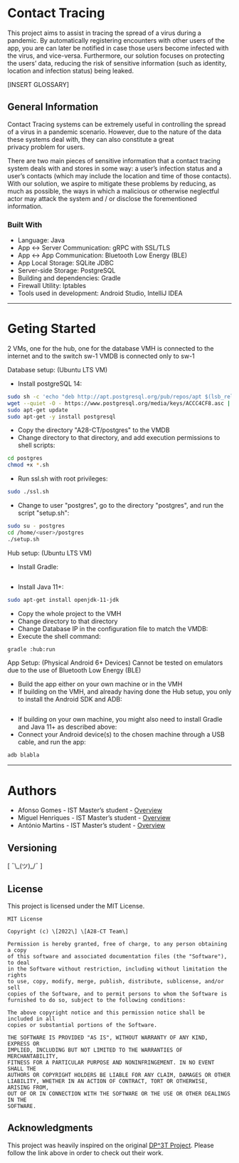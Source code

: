 # Contact Tracing 

This project aims to assist in tracing the spread of a virus during a pandemic. By automatically registering encounters with other users of the app, you are can later be notified in case those users become infected with the virus, and vice-versa. Furthermore, our solution focuses on protecting the users’ data, reducing the risk of sensitive information (such as identity, location and infection status) being leaked. 

\[INSERT GLOSSARY\]

## General Information

Contact Tracing systems can be extremely useful in controlling the spread of a virus in a pandemic scenario. However, due to the nature of the data these systems deal with, they can also constitute a great  
privacy problem for users. 

There are two main pieces of sensitive information that a contact tracing system deals with and stores in some way: a user’s infection status and a user’s contacts (which may include the location and time of those contacts). With our solution, we aspire to mitigate these problems by reducing, as much as possible, the ways in which a malicious or otherwise neglectful actor may attack the system and / or disclose the forementioned information.  

### Built With

* Language: Java
* App ↔ Server Communication: gRPC with SSL/TLS  
* App ↔ App Communication: Bluetooth Low Energy (BLE)
* App Local Storage: SQLite JDBC
* Server-side Storage: PostgreSQL  
* Building and dependencies: Gradle
* Firewall Utility: Iptables
* Tools used in development: Android Studio, IntelliJ IDEA  

---

# Geting Started

2 VMs, one for the hub, one for the database
VMH is connected to the internet and to the switch sw-1
VMDB is connected only to sw-1

Database setup: (Ubuntu LTS VM)
* Install postgreSQL 14:
```sh
sudo sh -c 'echo "deb http://apt.postgresql.org/pub/repos/apt $(lsb_release -cs)-pgdg main" > /etc/apt/sources.list.d/pgdg.list'
wget --quiet -O - https://www.postgresql.org/media/keys/ACCC4CF8.asc | sudo apt-key add -
sudo apt-get update
sudo apt-get -y install postgresql
```
* Copy the directory "A28-CT/postgres" to the VMDB
* Change directory to that directory, and add execution permissions to shell scripts:
```sh
cd postgres
chmod +x *.sh
```
* Run ssl.sh with root privileges:
```sh
sudo ./ssl.sh
```
* Change to user "postgres", go to the directory "postgres", and run the script "setup.sh":
```sh
sudo su - postgres
cd /home/<user>/postgres
./setup.sh
```

Hub setup: (Ubuntu LTS VM)
* Install Gradle:
```sh

```
* Install Java 11+:
```sh
sudo apt-get install openjdk-11-jdk
```
* Copy the whole project to the VMH
* Change directory to that directory
* Change Database IP in the configuration file to match the VMDB:
* Execute the shell command:
```sh
gradle :hub:run
```

App Setup: (Physical Android 6+ Devices) Cannot be tested on emulators due to the use of Bluetooth Low Energy (BLE)
* Build the app either on your own machine or in the VMH
* If building on the VMH, and already having done the Hub setup, you only to install the Android SDK and ADB:
```sh

```
* If building on your own machine, you might also need to install Gradle and Java 11+ as described above:
* Connect your Android device(s) to the chosen machine through a USB cable, and run the app:
```sh
adb blabla
```

---

  
# Authors

* Afonso Gomes - IST Master’s student - [Overview](https://github.com/AfonsoG6)
* Miguel Henriques - IST Master’s student - [Overview](https://github.com/miguelchenriques)
* António Martins - IST Master’s student - [Overview](https://github.com/AL-CT)

## Versioning

\[ ¯\\\_(ツ)\_/¯ \]

## License

This project is licensed under the MIT License.  

    MIT License  
      
    Copyright (c) \[2022\] \[A28-CT Team\]  
      
    Permission is hereby granted, free of charge, to any person obtaining a copy  
    of this software and associated documentation files (the "Software"), to deal  
    in the Software without restriction, including without limitation the rights  
    to use, copy, modify, merge, publish, distribute, sublicense, and/or sell  
    copies of the Software, and to permit persons to whom the Software is  
    furnished to do so, subject to the following conditions:  
      
    The above copyright notice and this permission notice shall be included in all  
    copies or substantial portions of the Software.  
      
    THE SOFTWARE IS PROVIDED "AS IS", WITHOUT WARRANTY OF ANY KIND, EXPRESS OR  
    IMPLIED, INCLUDING BUT NOT LIMITED TO THE WARRANTIES OF MERCHANTABILITY,  
    FITNESS FOR A PARTICULAR PURPOSE AND NONINFRINGEMENT. IN NO EVENT SHALL THE  
    AUTHORS OR COPYRIGHT HOLDERS BE LIABLE FOR ANY CLAIM, DAMAGES OR OTHER  
    LIABILITY, WHETHER IN AN ACTION OF CONTRACT, TORT OR OTHERWISE, ARISING FROM,  
    OUT OF OR IN CONNECTION WITH THE SOFTWARE OR THE USE OR OTHER DEALINGS IN THE  
    SOFTWARE.

##  Acknowledgments

This project was heavily inspired on the original [DP^3T Project](https://github.com/DP-3T/documents). 
Please follow the link above in order to check out their work. 

  
  
  
  
